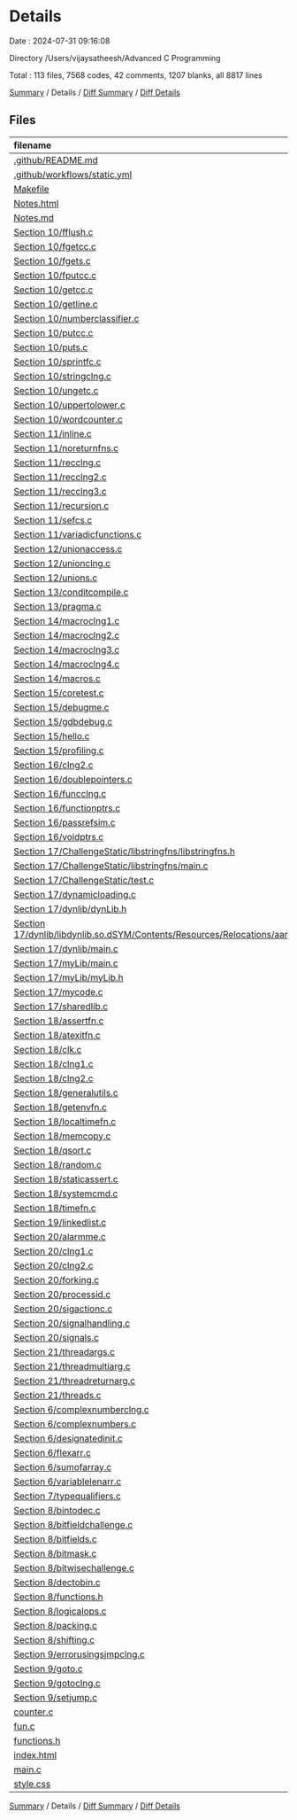 # Details

Date : 2024-07-31 09:16:08

Directory /Users/vijaysatheesh/Advanced C Programming

Total : 113 files,  7568 codes, 42 comments, 1207 blanks, all 8817 lines

[Summary](results.md) / Details / [Diff Summary](diff.md) / [Diff Details](diff-details.md)

## Files
| filename | language | code | comment | blank | total |
| :--- | :--- | ---: | ---: | ---: | ---: |
| [.github/README.md](/.github/README.md) | Markdown | 1 | 0 | 0 | 1 |
| [.github/workflows/static.yml](/.github/workflows/static.yml) | YAML | 30 | 8 | 6 | 44 |
| [Makefile](/Makefile) | Makefile | 7 | 0 | 1 | 8 |
| [Notes.html](/Notes.html) | HTML | 2,913 | 0 | 236 | 3,149 |
| [Notes.md](/Notes.md) | Markdown | 2,466 | 0 | 493 | 2,959 |
| [Section 10/fflush.c](/Section%2010/fflush.c) | C | 13 | 0 | 2 | 15 |
| [Section 10/fgetcc.c](/Section%2010/fgetcc.c) | C | 23 | 0 | 5 | 28 |
| [Section 10/fgets.c](/Section%2010/fgets.c) | C | 9 | 0 | 2 | 11 |
| [Section 10/fputcc.c](/Section%2010/fputcc.c) | C | 11 | 0 | 2 | 13 |
| [Section 10/getcc.c](/Section%2010/getcc.c) | C | 21 | 0 | 2 | 23 |
| [Section 10/getline.c](/Section%2010/getline.c) | C | 18 | 0 | 7 | 25 |
| [Section 10/numberclassifier.c](/Section%2010/numberclassifier.c) | C | 49 | 0 | 7 | 56 |
| [Section 10/putcc.c](/Section%2010/putcc.c) | C | 10 | 0 | 2 | 12 |
| [Section 10/puts.c](/Section%2010/puts.c) | C | 12 | 0 | 4 | 16 |
| [Section 10/sprintfc.c](/Section%2010/sprintfc.c) | C | 8 | 0 | 2 | 10 |
| [Section 10/stringclng.c](/Section%2010/stringclng.c) | C | 32 | 0 | 7 | 39 |
| [Section 10/ungetc.c](/Section%2010/ungetc.c) | C | 11 | 0 | 2 | 13 |
| [Section 10/uppertolower.c](/Section%2010/uppertolower.c) | C | 51 | 0 | 10 | 61 |
| [Section 10/wordcounter.c](/Section%2010/wordcounter.c) | C | 52 | 0 | 6 | 58 |
| [Section 11/inline.c](/Section%2011/inline.c) | C | 10 | 0 | 4 | 14 |
| [Section 11/noreturnfns.c](/Section%2011/noreturnfns.c) | C | 13 | 0 | 4 | 17 |
| [Section 11/recclng.c](/Section%2011/recclng.c) | C | 13 | 0 | 4 | 17 |
| [Section 11/recclng2.c](/Section%2011/recclng2.c) | C | 25 | 0 | 4 | 29 |
| [Section 11/recclng3.c](/Section%2011/recclng3.c) | C | 16 | 0 | 3 | 19 |
| [Section 11/recursion.c](/Section%2011/recursion.c) | C | 13 | 0 | 4 | 17 |
| [Section 11/sefcs.c](/Section%2011/sefcs.c) | C | 7 | 0 | 1 | 8 |
| [Section 11/variadicfunctions.c](/Section%2011/variadicfunctions.c) | C | 21 | 0 | 6 | 27 |
| [Section 12/unionaccess.c](/Section%2012/unionaccess.c) | C | 20 | 0 | 5 | 25 |
| [Section 12/unionclng.c](/Section%2012/unionclng.c) | C | 19 | 0 | 5 | 24 |
| [Section 12/unions.c](/Section%2012/unions.c) | C | 37 | 0 | 4 | 41 |
| [Section 13/conditcompile.c](/Section%2013/conditcompile.c) | C | 14 | 0 | 2 | 16 |
| [Section 13/pragma.c](/Section%2013/pragma.c) | C | 12 | 0 | 2 | 14 |
| [Section 14/macroclng1.c](/Section%2014/macroclng1.c) | C | 10 | 0 | 2 | 12 |
| [Section 14/macroclng2.c](/Section%2014/macroclng2.c) | C | 8 | 0 | 2 | 10 |
| [Section 14/macroclng3.c](/Section%2014/macroclng3.c) | C | 10 | 0 | 2 | 12 |
| [Section 14/macroclng4.c](/Section%2014/macroclng4.c) | C | 18 | 0 | 4 | 22 |
| [Section 14/macros.c](/Section%2014/macros.c) | C | 9 | 0 | 3 | 12 |
| [Section 15/coretest.c](/Section%2015/coretest.c) | C | 7 | 0 | 2 | 9 |
| [Section 15/debugme.c](/Section%2015/debugme.c) | C | 21 | 0 | 3 | 24 |
| [Section 15/gdbdebug.c](/Section%2015/gdbdebug.c) | C | 21 | 3 | 7 | 31 |
| [Section 15/hello.c](/Section%2015/hello.c) | C | 7 | 0 | 2 | 9 |
| [Section 15/profiling.c](/Section%2015/profiling.c) | C | 26 | 0 | 4 | 30 |
| [Section 16/clng2.c](/Section%2016/clng2.c) | C | 16 | 4 | 4 | 24 |
| [Section 16/doublepointers.c](/Section%2016/doublepointers.c) | C | 14 | 0 | 3 | 17 |
| [Section 16/funcclng.c](/Section%2016/funcclng.c) | C | 21 | 0 | 5 | 26 |
| [Section 16/functionptrs.c](/Section%2016/functionptrs.c) | C | 29 | 0 | 4 | 33 |
| [Section 16/passrefsim.c](/Section%2016/passrefsim.c) | C | 24 | 0 | 5 | 29 |
| [Section 16/voidptrs.c](/Section%2016/voidptrs.c) | C | 14 | 2 | 3 | 19 |
| [Section 17/ChallengeStatic/libstringfns/libstringfns.h](/Section%2017/ChallengeStatic/libstringfns/libstringfns.h) | C++ | 6 | 1 | 3 | 10 |
| [Section 17/ChallengeStatic/libstringfns/main.c](/Section%2017/ChallengeStatic/libstringfns/main.c) | C | 65 | 0 | 7 | 72 |
| [Section 17/ChallengeStatic/test.c](/Section%2017/ChallengeStatic/test.c) | C | 13 | 0 | 7 | 20 |
| [Section 17/dynamicloading.c](/Section%2017/dynamicloading.c) | C | 18 | 0 | 9 | 27 |
| [Section 17/dynlib/dynLib.h](/Section%2017/dynlib/dynLib.h) | C++ | 1 | 0 | 0 | 1 |
| [Section 17/dynlib/libdynlib.so.dSYM/Contents/Resources/Relocations/aarch64/libdynlib.so.yml](/Section%2017/dynlib/libdynlib.so.dSYM/Contents/Resources/Relocations/aarch64/libdynlib.so.yml) | YAML | 7 | 0 | 1 | 8 |
| [Section 17/dynlib/main.c](/Section%2017/dynlib/main.c) | C | 5 | 0 | 2 | 7 |
| [Section 17/myLib/main.c](/Section%2017/myLib/main.c) | C | 4 | 0 | 1 | 5 |
| [Section 17/myLib/myLib.h](/Section%2017/myLib/myLib.h) | C++ | 1 | 0 | 0 | 1 |
| [Section 17/mycode.c](/Section%2017/mycode.c) | C | 6 | 0 | 2 | 8 |
| [Section 17/sharedlib.c](/Section%2017/sharedlib.c) | C | 6 | 0 | 2 | 8 |
| [Section 18/assertfn.c](/Section%2018/assertfn.c) | C | 12 | 1 | 2 | 15 |
| [Section 18/atexitfn.c](/Section%2018/atexitfn.c) | C | 24 | 0 | 5 | 29 |
| [Section 18/clk.c](/Section%2018/clk.c) | C | 16 | 0 | 3 | 19 |
| [Section 18/clng1.c](/Section%2018/clng1.c) | C | 12 | 1 | 3 | 16 |
| [Section 18/clng2.c](/Section%2018/clng2.c) | C | 40 | 1 | 4 | 45 |
| [Section 18/generalutils.c](/Section%2018/generalutils.c) | C | 0 | 0 | 1 | 1 |
| [Section 18/getenvfn.c](/Section%2018/getenvfn.c) | C | 7 | 0 | 2 | 9 |
| [Section 18/localtimefn.c](/Section%2018/localtimefn.c) | C | 9 | 0 | 2 | 11 |
| [Section 18/memcopy.c](/Section%2018/memcopy.c) | C | 24 | 0 | 5 | 29 |
| [Section 18/qsort.c](/Section%2018/qsort.c) | C | 25 | 0 | 7 | 32 |
| [Section 18/random.c](/Section%2018/random.c) | C | 16 | 6 | 4 | 26 |
| [Section 18/staticassert.c](/Section%2018/staticassert.c) | C | 10 | 0 | 3 | 13 |
| [Section 18/systemcmd.c](/Section%2018/systemcmd.c) | C | 7 | 0 | 2 | 9 |
| [Section 18/timefn.c](/Section%2018/timefn.c) | C | 9 | 0 | 2 | 11 |
| [Section 19/linkedlist.c](/Section%2019/linkedlist.c) | C | 66 | 0 | 12 | 78 |
| [Section 20/alarmme.c](/Section%2020/alarmme.c) | C | 12 | 0 | 3 | 15 |
| [Section 20/clng1.c](/Section%2020/clng1.c) | C | 36 | 0 | 11 | 47 |
| [Section 20/clng2.c](/Section%2020/clng2.c) | C | 23 | 0 | 6 | 29 |
| [Section 20/forking.c](/Section%2020/forking.c) | C | 36 | 0 | 6 | 42 |
| [Section 20/processid.c](/Section%2020/processid.c) | C | 7 | 0 | 2 | 9 |
| [Section 20/sigactionc.c](/Section%2020/sigactionc.c) | C | 17 | 0 | 5 | 22 |
| [Section 20/signalhandling.c](/Section%2020/signalhandling.c) | C | 18 | 0 | 6 | 24 |
| [Section 20/signals.c](/Section%2020/signals.c) | C | 32 | 0 | 3 | 35 |
| [Section 21/threadargs.c](/Section%2021/threadargs.c) | C | 22 | 0 | 8 | 30 |
| [Section 21/threadmultiarg.c](/Section%2021/threadmultiarg.c) | C | 28 | 0 | 9 | 37 |
| [Section 21/threadreturnarg.c](/Section%2021/threadreturnarg.c) | C | 33 | 0 | 10 | 43 |
| [Section 21/threads.c](/Section%2021/threads.c) | C | 14 | 0 | 3 | 17 |
| [Section 6/complexnumberclng.c](/Section%206/complexnumberclng.c) | C | 11 | 1 | 6 | 18 |
| [Section 6/complexnumbers.c](/Section%206/complexnumbers.c) | C | 10 | 0 | 6 | 16 |
| [Section 6/designatedinit.c](/Section%206/designatedinit.c) | C | 16 | 0 | 5 | 21 |
| [Section 6/flexarr.c](/Section%206/flexarr.c) | C | 14 | 0 | 2 | 16 |
| [Section 6/sumofarray.c](/Section%206/sumofarray.c) | C | 28 | 0 | 3 | 31 |
| [Section 6/variablelenarr.c](/Section%206/variablelenarr.c) | C | 7 | 0 | 1 | 8 |
| [Section 7/typequalifiers.c](/Section%207/typequalifiers.c) | C | 14 | 1 | 4 | 19 |
| [Section 8/bintodec.c](/Section%208/bintodec.c) | C | 28 | 0 | 3 | 31 |
| [Section 8/bitfieldchallenge.c](/Section%208/bitfieldchallenge.c) | C | 38 | 0 | 9 | 47 |
| [Section 8/bitfields.c](/Section%208/bitfields.c) | C | 25 | 1 | 7 | 33 |
| [Section 8/bitmask.c](/Section%208/bitmask.c) | C | 10 | 8 | 3 | 21 |
| [Section 8/bitwisechallenge.c](/Section%208/bitwisechallenge.c) | C | 17 | 0 | 3 | 20 |
| [Section 8/dectobin.c](/Section%208/dectobin.c) | C | 21 | 0 | 3 | 24 |
| [Section 8/functions.h](/Section%208/functions.h) | C++ | 27 | 0 | 1 | 28 |
| [Section 8/logicalops.c](/Section%208/logicalops.c) | C | 13 | 0 | 3 | 16 |
| [Section 8/packing.c](/Section%208/packing.c) | C | 20 | 0 | 2 | 22 |
| [Section 8/shifting.c](/Section%208/shifting.c) | C | 15 | 0 | 3 | 18 |
| [Section 9/errorusingsjmpclng.c](/Section%209/errorusingsjmpclng.c) | C | 52 | 3 | 14 | 69 |
| [Section 9/goto.c](/Section%209/goto.c) | C | 18 | 0 | 2 | 20 |
| [Section 9/gotoclng.c](/Section%209/gotoclng.c) | C | 63 | 0 | 5 | 68 |
| [Section 9/setjump.c](/Section%209/setjump.c) | C | 21 | 0 | 9 | 30 |
| [counter.c](/counter.c) | C | 8 | 0 | 2 | 10 |
| [fun.c](/fun.c) | C | 0 | 0 | 1 | 1 |
| [functions.h](/functions.h) | C++ | 7 | 0 | 1 | 8 |
| [index.html](/index.html) | HTML | 1 | 0 | 1 | 2 |
| [main.c](/main.c) | C | 11 | 0 | 6 | 17 |
| [style.css](/style.css) | CSS | 174 | 1 | 40 | 215 |

[Summary](results.md) / Details / [Diff Summary](diff.md) / [Diff Details](diff-details.md)